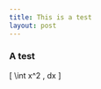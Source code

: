 ```yaml
---
title: This is a test
layout: post
---
```


### A test

\[ \int x^2 \, dx \]

<script>
MathJax = {
  tex: {
    inlineMath: [ ['$', '$'] ],   // start/end delimiter pairs for in-line math
    displayMath: [ ['$$','$$'], ['\[','\]'] ], // start/end delimiter pairs for display math
    processEscapes: true,         // use \$ to produce a literal dollar sign
    tags: 'ams'                   // or 'ams' or 'all'
  }
};
</script>
<script id="MathJax-script" async
        src="https://cdn.jsdelivr.net/npm/mathjax@3/es5/tex-chtml.js">
</script>
